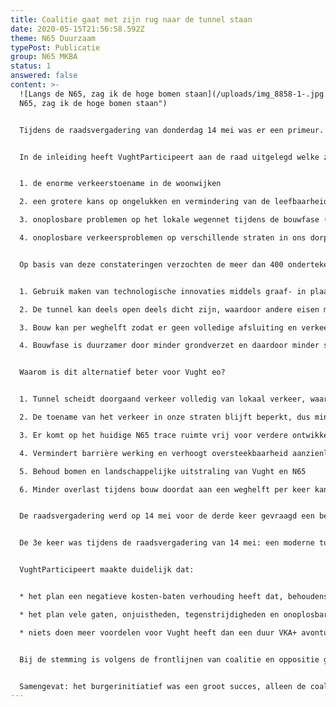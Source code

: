 ```yaml
---
title: Coalitie gaat met zijn rug naar de tunnel staan
date: 2020-05-15T21:56:58.592Z
theme: N65 Duurzaam
typePost: Publicatie
group: N65 MKBA
status: 1
answered: false
content: >-
  ![Langs de N65, zag ik de hoge bomen staan](/uploads/img_8858-1-.jpg "Langs de
  N65, zag ik de hoge bomen staan")


  Tijdens de raadsvergadering van donderdag 14 mei was er een primeur. VughtParticipeert heeft voor de eerste keer in de gemeente Vught succesvol een burgerinitiatief gestart om een beslissing van de gemeenteraad te vragen.


  In de inleiding heeft VughtParticipeert aan de raad uitgelegd welke zorgen er bestaan over de plannen en aanstaande beslissingen over de reconstructie van de N65. Vele bewoners hebben hun stem en argumenten laten horen in zienswijzen en tijdens de inspraakavond donderdag 7 mei. Deze zorgen komen voort uit de gevolgen van de VKA+ variant voor de reconstructie van de N65, over:


  1. de enorme verkeerstoename in de woonwijken

  2. een grotere kans op ongelukken en vermindering van de leefbaarheid

  3. onoplosbare problemen op het lokale wegennet tijdens de bouwfase (Goudappel Coffeng analyse)

  4. onoplosbare verkeersproblemen op verschillende straten in ons dorp en het waterbedeffect bij marginale aanpassingen.


  Op basis van deze constateringen verzochten de meer dan 400 ondertekenaars van het burgerinitiatief om een besluit over de VKA+ uit te stellen en alternatieven te onderzoeken voor deze problemen. Een mogelijk alternatief is een graaftunnel:


  1. Gebruik maken van technologische innovaties middels graaf- in plaats van boortunnels

  2. De tunnel kan deels open deels dicht zijn, waardoor andere eisen met betrekking tot veiligheid gelden

  3. Bouw kan per weghelft zodat er geen volledige afsluiting en verkeersinfarct optreedt

  4. Bouwfase is duurzamer door minder grondverzet en daardoor minder stikstof depositie.


  Waarom is dit alternatief beter voor Vught eo?


  1. Tunnel scheidt doorgaand verkeer volledig van lokaal verkeer, waardoor bovenliggende structuur kan worden ingezet voor lokaal verkeer dat dan niet door de woonwijken moet rijden

  2. De toename van het verkeer in onze straten blijft beperkt, dus minder ongelukken, betere leefbaarheid, minder geluidhinder, minder uitstoot en minder trillingen

  3. Er komt op het huidige N65 trace ruimte vrij voor verdere ontwikkeling, groenzones en veilige fiets- en wandelpaden, woningen en scholen kunnen goed en veilig worden ontsloten

  4. Vermindert barrière werking en verhoogt oversteekbaarheid aanzienlijk

  5. Behoud bomen en landschappelijke uitstraling van Vught en N65

  6. Minder overlast tijdens bouw doordat aan een weghelft per keer kan worden gewerkt


  De raadsvergadering werd op 14 mei voor de derde keer gevraagd een besluit te nemen zonder dat essentiële informatie ter beschikking is gesteld. In 2018 was bij de keuze voor VKA-variant het rapport Maatschappelijke Kosten-Baten Analyse onthouden waarin stond: NIET DOEN. Vorig jaar ging het over het besluit tot verhoging van het budget voor VKA+ waarbij essentiële verkeerscijfers niet beschikbaar waren die achteraf zeiden: NIET DOEN.


  De 3e keer was tijdens de raadsvergadering van 14 mei: een moderne tunnelvariant is niet onderzocht en daarmee staat essentiële informatie niet ter beschikking. Aan de vooravond van mogelijk de zwaarste economische crisis van onze generatie, werd de raad gevraagd €33 Mio te steken in regionale infrastructuur.


  VughtParticipeert maakte duidelijk dat:


  * het plan een negatieve kosten-baten verhouding heeft dat, behoudens voor RWS, geen enkele oorspronkelijke doelstelling realiseert

  * het plan vele gaten, onjuistheden, tegenstrijdigheden en onoplosbare consequenties bevat

  * niets doen meer voordelen voor Vught heeft dan een duur VKA+ avontuur.


  Bij de stemming is volgens de frontlijnen van coalitie en oppositie gestemd en het burgerinitiatief afgewezen. Daarmee heeft de gemeente Vught zich de kans ontnomen een duurzame optie te onderzoeken. Dit zal het verzet tegen het bestemmingsplan helaas alleen maar verharden en de vertraging als gevolg van procedures vergroten.


  Samengevat: het burgerinitiatief was een groot succes, alleen de coalitie volhardt in haar koers. VughtParticipeert heeft laten zien dat het mogelijk is om de meningen en energie van vele inwoners direct onder de aandacht van de gemeenteraad te brengen en voelt zich gesterkt in haar doel de participatie verder uit te bouwen.
---
```

